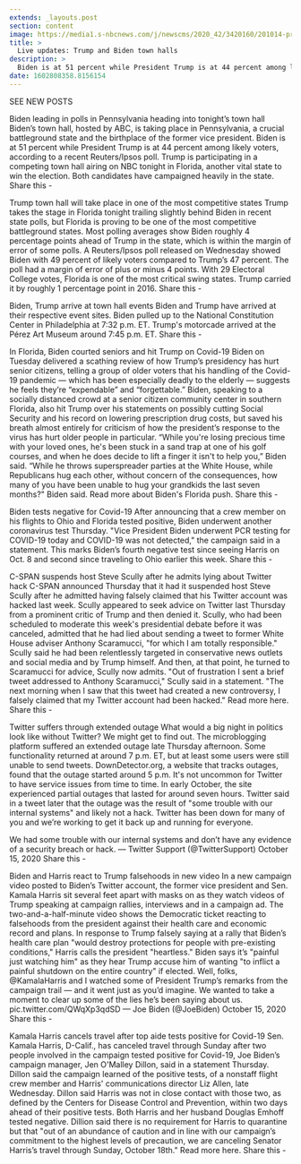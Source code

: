 ```yaml
--- 
extends: _layouts.post 
section: content 
image: https://media1.s-nbcnews.com/j/newscms/2020_42/3420160/201014-presidents-town-hall-live-blog-cs_cf832691e86ca2039abdc1a60af3f2be.nbcnews-fp-1200-630.jpg 
title: > 
  Live updates: Trump and Biden town halls 
description: > 
  Biden is at 51 percent while President Trump is at 44 percent among likely voters, according to a recent Reuters/Ipsos poll.Trump is participating in a competing town hall airing on NBC tonight in Florida, another vital state to win the election.Most polling averages show Biden roughly 4 percentage points ahead of Trump in the state, which is within the margin of error of some polls.Share this -Biden, Trump arrive at town hall events Biden and Trump have arrived at their respective event sites."Vice President Biden underwent PCR testing for COVID-19 today and COVID-19 was not detected," the campaign said in a statement. 
date: 1602808358.8156154 
--- 
```

SEE NEW POSTS

Biden leading in polls in Pennsylvania heading into tonight’s town hall Biden’s town hall, hosted by ABC, is taking place in Pennsylvania, a crucial battleground state and the birthplace of the former vice president. Biden is at 51 percent while President Trump is at 44 percent among likely voters, according to a recent Reuters/Ipsos poll. Trump is participating in a competing town hall airing on NBC tonight in Florida, another vital state to win the election. Both candidates have campaigned heavily in the state. Share this -







Trump town hall will take place in one of the most competitive states Trump takes the stage in Florida tonight trailing slightly behind Biden in recent state polls, but Florida is proving to be one of the most competitive battleground states. Most polling averages show Biden roughly 4 percentage points ahead of Trump in the state, which is within the margin of error of some polls. A Reuters/Ipsos poll released on Wednesday showed Biden with 49 percent of likely voters compared to Trump’s 47 percent. The poll had a margin of error of plus or minus 4 points. With 29 Electoral College votes, Florida is one of the most critical swing states. Trump carried it by roughly 1 percentage point in 2016. Share this -







Biden, Trump arrive at town hall events Biden and Trump have arrived at their respective event sites. Biden pulled up to the National Constitution Center in Philadelphia at 7:32 p.m. ET. Trump's motorcade arrived at the Pérez Art Museum around 7:45 p.m. ET. Share this -







In Florida, Biden courted seniors and hit Trump on Covid-19 Biden on Tuesday delivered a scathing review of how Trump’s presidency has hurt senior citizens, telling a group of older voters that his handling of the Covid-19 pandemic — which has been especially deadly to the elderly — suggests he feels they’re “expendable” and “forgettable.” Biden, speaking to a socially distanced crowd at a senior citizen community center in southern Florida, also hit Trump over his statements on possibly cutting Social Security and his record on lowering prescription drug costs, but saved his breath almost entirely for criticism of how the president’s response to the virus has hurt older people in particular. “While you're losing precious time with your loved ones, he's been stuck in a sand trap at one of his golf courses, and when he does decide to lift a finger it isn't to help you,” Biden said. “While he throws superspreader parties at the White House, while Republicans hug each other, without concern of the consequences, how many of you have been unable to hug your grandkids the last seven months?" Biden said. Read more about Biden's Florida push. Share this -







Biden tests negative for Covid-19 After announcing that a crew member on his flights to Ohio and Florida tested positive, Biden underwent another coronavirus test Thursday. "Vice President Biden underwent PCR testing for COVID-19 today and COVID-19 was not detected," the campaign said in a statement. This marks Biden’s fourth negative test since seeing Harris on Oct. 8 and second since traveling to Ohio earlier this week. Share this -







C-SPAN suspends host Steve Scully after he admits lying about Twitter hack C-SPAN announced Thursday that it had it suspended host Steve Scully after he admitted having falsely claimed that his Twitter account was hacked last week. Scully appeared to seek advice on Twitter last Thursday from a prominent critic of Trump and then denied it. Scully, who had been scheduled to moderate this week's presidential debate before it was canceled, admitted that he had lied about sending a tweet to former White House adviser Anthony Scaramucci, "for which I am totally responsible." Scully said he had been relentlessly targeted in conservative news outlets and social media and by Trump himself. And then, at that point, he turned to Scaramucci for advice, Scully now admits. "Out of frustration I sent a brief tweet addressed to Anthony Scaramucci," Scully said in a statement. "The next morning when I saw that this tweet had created a new controversy, I falsely claimed that my Twitter account had been hacked." Read more here. Share this -







Twitter suffers through extended outage What would a big night in politics look like without Twitter? We might get to find out. The microblogging platform suffered an extended outage late Thursday afternoon. Some functionality returned at around 7 p.m. ET, but at least some users were still unable to send tweets. DownDetector.org, a website that tracks outages, found that the outage started around 5 p.m. It's not uncommon for Twitter to have service issues from time to time. In early October, the site experienced partial outages that lasted for around seven hours. Twitter said in a tweet later that the outage was the result of "some trouble with our internal systems" and likely not a hack. Twitter has been down for many of you and we’re working to get it back up and running for everyone.



We had some trouble with our internal systems and don’t have any evidence of a security breach or hack. — Twitter Support (@TwitterSupport) October 15, 2020 Share this -







Biden and Harris react to Trump falsehoods in new video In a new campaign video posted to Biden’s Twitter account, the former vice president and Sen. Kamala Harris sit several feet apart with masks on as they watch videos of Trump speaking at campaign rallies, interviews and in a campaign ad. The two-and-a-half-minute video shows the Democratic ticket reacting to falsehoods from the president against their health care and economic record and plans. In response to Trump falsely saying at a rally that Biden’s health care plan "would destroy protections for people with pre-existing conditions," Harris calls the president "heartless." Biden says it’s "painful just watching him" as they hear Trump accuse him of wanting "to inflict a painful shutdown on the entire country" if elected. Well, folks, @KamalaHarris and I watched some of President Trump’s remarks from the campaign trail — and it went just as you’d imagine. We wanted to take a moment to clear up some of the lies he’s been saying about us. pic.twitter.com/QWqXp3qdSD — Joe Biden (@JoeBiden) October 15, 2020 Share this -







Kamala Harris cancels travel after top aide tests positive for Covid-19 Sen. Kamala Harris, D-Calif., has canceled travel through Sunday after two people involved in the campaign tested positive for Covid-19, Joe Biden’s campaign manager, Jen O'Malley Dillon, said in a statement Thursday. Dillon said the campaign learned of the positive tests, of a nonstaff flight crew member and Harris' communications director Liz Allen, late Wednesday. Dillon said Harris was not in close contact with those two, as defined by the Centers for Disease Control and Prevention, within two days ahead of their positive tests. Both Harris and her husband Douglas Emhoff tested negative. Dillion said there is no requirement for Harris to quarantine but that "out of an abundance of caution and in line with our campaign’s commitment to the highest levels of precaution, we are canceling Senator Harris’s travel through Sunday, October 18th." Read more here. Share this -





